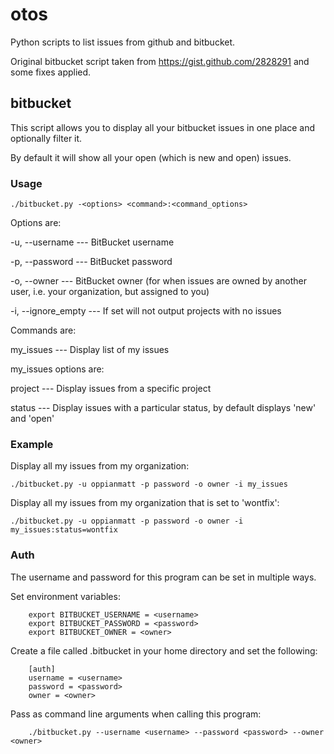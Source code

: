 otos
====

Python scripts to list issues from github and bitbucket.

Original bitbucket script taken from https://gist.github.com/2828291 and some fixes applied.

bitbucket
---------

This script allows you to display all your bitbucket issues in one place and optionally filter it.

By default it will show all your open (which is new and open) issues.

### Usage

```
./bitbucket.py -<options> <command>:<command_options>
```

Options are:

-u, --username --- BitBucket username

-p, --password --- BitBucket password

-o, --owner --- BitBucket owner (for when issues are owned by another user, i.e. your organization, but assigned to you)

-i, --ignore_empty --- If set will not output projects with no issues

Commands are:

my_issues --- Display list of my issues

my_issues options are:

project --- Display issues from a specific project

status --- Display issues with a particular status, by default displays 'new' and 'open'

### Example

Display all my issues from my organization:

```
./bitbucket.py -u oppianmatt -p password -o owner -i my_issues
```

Display all my issues from my organization that is set to 'wontfix':

```
./bitbucket.py -u oppianmatt -p password -o owner -i my_issues:status=wontfix
```

### Auth

The username and password for this program can be set in multiple ways.        
                                                                             
Set environment variables:                                                    

```
	export BITBUCKET_USERNAME = <username>                                           
	export BITBUCKET_PASSWORD = <password>                                           
	export BITBUCKET_OWNER = <owner>                                                 
```

Create a file called .bitbucket in your home directory and set the following:

```
	[auth]                                                                  
	username = <username>                                                   
	password = <password>                                                   
	owner = <owner>                                                         
```

Pass as command line arguments when calling this program:

```
	./bitbucket.py --username <username> --password <password> --owner <owner>
```
